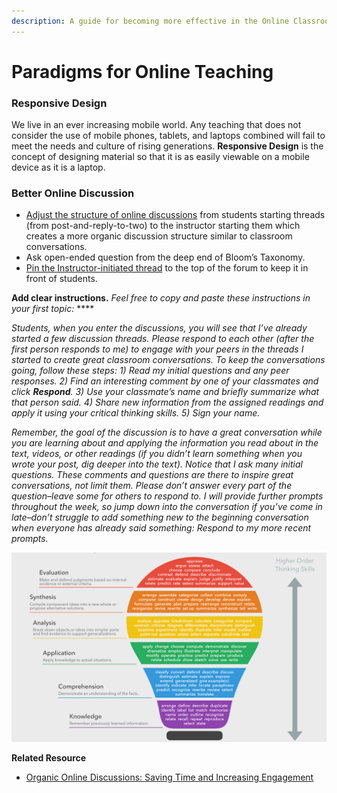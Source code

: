 ```yaml
---
description: A guide for becoming more effective in the Online Classroom
---
```


# Paradigms for Online Teaching

### Responsive Design

We live in an ever increasing mobile world. Any teaching that does not consider the use of mobile phones, tablets, and laptops combined will fail to meet the needs and culture of rising generations. **Responsive Design** is the concept of designing material so that it is as easily viewable on a mobile device as it is a laptop. 

### Better Online Discussion

* [Adjust the structure of online discussions](https://www.facultyfocus.com/articles/online-education/organic-online-discussions-saving-time-and-increasing-engagement/) from students starting threads \(from post-and-reply-to-two\) to the instructor starting them which creates a more organic discussion structure similar to classroom conversations.
* Ask open-ended question from the deep end of Bloom’s Taxonomy.
* [Pin the Instructor-initiated thread](https://moodleuserguides.org/guides/pin-thread-top-discussion-forum/) to the top of the forum to keep it in front of students.

**Add clear instructions.** _Feel free to copy and paste these instructions in your first topic:_ ****

_Students, when you enter the discussions, you will see that I’ve already started a few discussion threads. Please respond to each other \(after the first person responds to me\) to engage with your peers in the threads I started to create great classroom conversations. To keep the conversations going, follow these steps: 1\) Read my initial questions and any peer responses. 2\) Find an interesting comment by one of your classmates and click **Respond**. 3\) Use your classmate’s name and briefly summarize what that person said. 4\) Share new information from the assigned readings and apply it using your critical thinking skills. 5\) Sign your name._

_Remember, the goal of the discussion is to have a great conversation while you are learning about and applying the information you read about in the text, videos, or other readings \(if you didn’t learn something when you wrote your post, dig deeper into the text\). Notice that I ask many initial questions. These comments and questions are there to inspire great conversations, not limit them. Please don’t answer every part of the question–leave some for others to respond to. I will provide further prompts throughout the week, so jump down into the conversation if you’ve come in late–don’t struggle to add something new to the beginning conversation when everyone has already said something: Respond to my more recent prompts._

![](../.gitbook/assets/blooms-taxonomy.png)

**Related Resource**

* [Organic Online Discussions: Saving Time and Increasing Engagement](https://www.facultyfocus.com/articles/online-education/organic-online-discussions-saving-time-and-increasing-engagement/)

